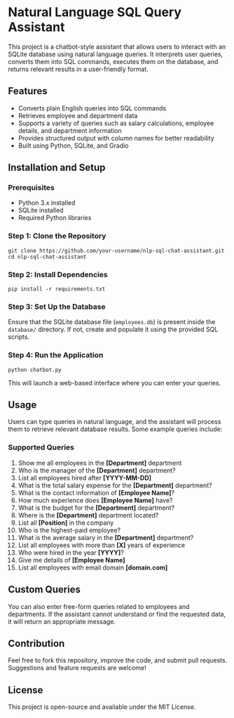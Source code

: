 
# Natural Language SQL Query Assistant

This project is a chatbot-style assistant that allows users to interact with an SQLite database using natural language queries. It interprets user queries, converts them into SQL commands, executes them on the database, and returns relevant results in a user-friendly format.

## Features
- Converts plain English queries into SQL commands
- Retrieves employee and department data
- Supports a variety of queries such as salary calculations, employee details, and department information
- Provides structured output with column names for better readability
- Built using Python, SQLite, and Gradio

## Installation and Setup
### Prerequisites
- Python 3.x installed
- SQLite installed
- Required Python libraries

### Step 1: Clone the Repository
```
git clone https://github.com/your-username/nlp-sql-chat-assistant.git
cd nlp-sql-chat-assistant
```

### Step 2: Install Dependencies
```
pip install -r requirements.txt
```

### Step 3: Set Up the Database
Ensure that the SQLite database file (`employees.db`) is present inside the `database/` directory. If not, create and populate it using the provided SQL scripts.

### Step 4: Run the Application
```
python chatbot.py
```
This will launch a web-based interface where you can enter your queries.

## Usage
Users can type queries in natural language, and the assistant will process them to retrieve relevant database results. Some example queries include:

### Supported Queries
1. Show me all employees in the **[Department]** department
2. Who is the manager of the **[Department]** department?
3. List all employees hired after **[YYYY-MM-DD]**
4. What is the total salary expense for the **[Department]** department?
5. What is the contact information of **[Employee Name]**?
6. How much experience does **[Employee Name]** have?
7. What is the budget for the **[Department]** department?
8. Where is the **[Department]** department located?
9. List all **[Position]** in the company
10. Who is the highest-paid employee?
11. What is the average salary in the **[Department]** department?
12. List all employees with more than **[X]** years of experience
13. Who were hired in the year **[YYYY]**?
14. Give me details of **[Employee Name]**
15. List all employees with email domain **[domain.com]**

## Custom Queries
You can also enter free-form queries related to employees and departments. If the assistant cannot understand or find the requested data, it will return an appropriate message.

## Contribution
Feel free to fork this repository, improve the code, and submit pull requests. Suggestions and feature requests are welcome!

## License
This project is open-source and available under the MIT License.


